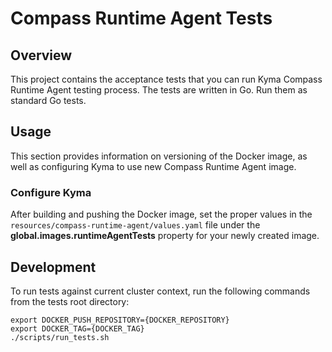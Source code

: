 # Compass Runtime Agent Tests

## Overview

This project contains the acceptance tests that you can run Kyma Compass Runtime Agent testing process.
The tests are written in Go. Run them as standard Go tests.

## Usage

This section provides information on versioning of the Docker image, as well as configuring Kyma to use new Compass Runtime Agent image.

### Configure Kyma

After building and pushing the Docker image, set the proper values in the `resources/compass-runtime-agent/values.yaml` file under the **global.images.runtimeAgentTests** property for your newly created image.


## Development

To run tests against current cluster context, run the following commands from the tests root directory:
```
export DOCKER_PUSH_REPOSITORY={DOCKER_REPOSITORY}
export DOCKER_TAG={DOCKER_TAG}
./scripts/run_tests.sh
```
